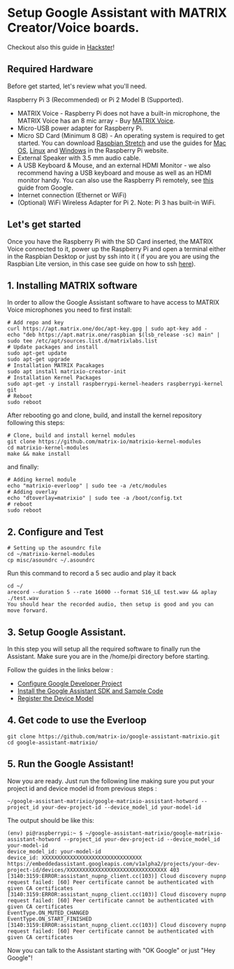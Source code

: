 # Setup Google Assistant with MATRIX Creator/Voice boards.

Checkout also this guide in [Hackster](https://www.hackster.io/matrix-labs/matrix-voice-with-google-assistant-e9751e)!

## Required Hardware

Before get started, let's review what you'll need.

Raspberry Pi 3 (Recommended) or Pi 2 Model B (Supported).
* MATRIX Voice - Raspberry Pi does not have a built-in microphone, the MATRIX Voice has an 8 mic array - Buy [MATRIX Voice](https://www.matrix.one/products/voice).
* Micro-USB power adapter for Raspberry Pi.
* Micro SD Card (Minimum 8 GB) - An operating system is required to get started. You can download [Raspbian Stretch](https://www.raspberrypi.org/downloads/raspbian/) and use the guides for [Mac OS](https://www.raspberrypi.org/documentation/installation/installing-images/mac.md), [Linux](https://www.raspberrypi.org/documentation/installation/installing-images/linux.md) and [Windows](https://www.raspberrypi.org/documentation/installation/installing-images/windows.md) in the Raspberry Pi website.
* External Speaker with 3.5 mm audio cable.
* A USB Keyboard & Mouse, and an external HDMI Monitor - we also recommend having a USB keyboard and mouse as well as an HDMI monitor handy. You can also use the Raspberry Pi remotely, see [this](https://developers.google.com/assistant/sdk/guides/library/python/embed/setup-headless) guide from Google.
* Internet connection (Ethernet or WiFi)
* (Optional) WiFi Wireless Adapter for Pi 2. Note: Pi 3 has built-in WiFi.

## Let's get started
Once you have the Raspberry Pi with the SD Card inserted, the MATRIX Voice connected to it, power up the Raspberry Pi and open a terminal either in the Raspbian Desktop or just by ssh into it ( if you are you are using the Raspbian Lite version, in this case see guide on how to ssh [here](https://developers.google.com/assistant/sdk/guides/library/python/embed/setup-headless)).

## 1. Installing MATRIX software
In order to allow the Google Assistant software to have access to MATRIX Voice microphones you need to first install:

```
# Add repo and key
curl https://apt.matrix.one/doc/apt-key.gpg | sudo apt-key add -
echo "deb https://apt.matrix.one/raspbian $(lsb_release -sc) main" | sudo tee /etc/apt/sources.list.d/matrixlabs.list
# Update packages and install
sudo apt-get update
sudo apt-get upgrade
# Installation MATRIX Pacakages
sudo apt install matrixio-creator-init
# Installation Kernel Packages
sudo apt-get -y install raspberrypi-kernel-headers raspberrypi-kernel git 
# Reboot
sudo reboot
```

After rebooting go and clone, build, and install the kernel repository following this steps:

```
# Clone, build and install kernel modules
git clone https://github.com/matrix-io/matrixio-kernel-modules
cd matrixio-kernel-modules
make && make install
```

and finally:

```
# Adding kernel module
echo "matrixio-everloop" | sudo tee -a /etc/modules
# Adding overlay
echo "dtoverlay=matrixio" | sudo tee -a /boot/config.txt
# reboot
sudo reboot
```

## 2. Configure and Test

```
# Setting up the asoundrc file
cd ~/matrixio-kernel-modules
cp misc/asoundrc ~/.asoundrc
```

Run this command to record a 5 sec audio and play it back

```
cd ~/
arecord --duration 5 --rate 16000 --format S16_LE test.wav && aplay ./test.wav
You should hear the recorded audio, then setup is good and you can move forward.
```

## 3. Setup Google Assistant.

In this step you will setup all the required software to finally run the Assistant. Make sure you are in the /home/pi directory before starting.

Follow the guides in the links below :

* [Configure Google Developer Project](https://developers.google.com/assistant/sdk/guides/library/python/embed/config-dev-project-and-account)
* [Install the Google Assistant SDK and Sample Code](https://developers.google.com/assistant/sdk/guides/library/python/embed/install-sample)
* [Register the Device Model](https://developers.google.com/assistant/sdk/guides/library/python/embed/install-sample)

## 4. Get code to use the Everloop

```
git clone https://github.com/matrix-io/google-assistant-matrixio.git
cd google-assistant-matrixio/
```

## 5. Run the Google Assistant!

Now you are ready. Just run the following line making sure you put your project id and device model id from previous steps :

```
~/google-assistant-matrixio/google-matrixio-assistant-hotword --project_id your-dev-project-id --device_model_id your-model-id
```

The output should be like this:

```
(env) pi@raspberrypi:~ $ ~/google-assistant-matrixio/google-matrixio-assistant-hotword --project_id your-dev-project-id --device_model_id your-model-id
device_model_id: your-model-id
device_id: XXXXXXXXXXXXXXXXXXXXXXXXXXXXXXXX
https://embeddedassistant.googleapis.com/v1alpha2/projects/your-dev-project-id/devices/XXXXXXXXXXXXXXXXXXXXXXXXXXXXXXXX 403
[3140:3159:ERROR:assistant_nupnp_client.cc(103)] Cloud discovery nupnp request failed: [60] Peer certificate cannot be authenticated with given CA certificates
[3140:3159:ERROR:assistant_nupnp_client.cc(103)] Cloud discovery nupnp request failed: [60] Peer certificate cannot be authenticated with given CA certificates
EventType.ON_MUTED_CHANGED
EventType.ON_START_FINISHED
[3140:3159:ERROR:assistant_nupnp_client.cc(103)] Cloud discovery nupnp request failed: [60] Peer certificate cannot be authenticated with given CA certificates 
```
Now you can talk to the Assistant starting with "OK Google" or just "Hey Google"!